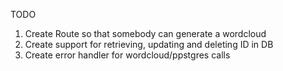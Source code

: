 TODO
1. Create Route so that somebody can generate a wordcloud
2. Create support for retrieving, updating and deleting ID in DB
3. Create error handler for wordcloud/ppstgres calls
   